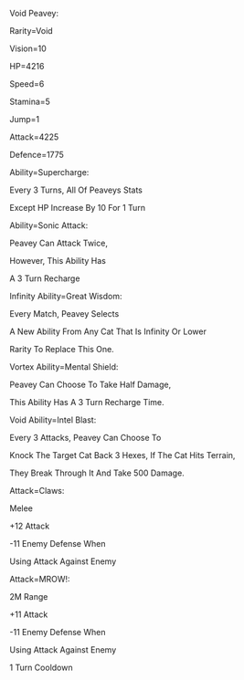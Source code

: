 Void Peavey:

Rarity=Void

Vision=10

HP=4216

Speed=6

Stamina=5

Jump=1

Attack=4225

Defence=1775

Ability=Supercharge:

Every 3 Turns, All Of Peaveys Stats

Except HP Increase By 10 For 1 Turn

Ability=Sonic Attack:

Peavey Can Attack Twice,

However, This Ability Has

A 3 Turn Recharge

Infinity Ability=Great Wisdom:

Every Match, Peavey Selects 

A New Ability From Any Cat That Is Infinity Or Lower

Rarity To Replace This One.

Vortex Ability=Mental Shield:

Peavey Can Choose To Take Half Damage,

This Ability Has A 3 Turn Recharge Time.

Void Ability=Intel Blast:

Every 3 Attacks, Peavey Can Choose To

Knock The Target Cat Back 3 Hexes, If The Cat Hits Terrain,

They Break Through It And Take 500 Damage.

Attack=Claws:

Melee

+12 Attack

-11 Enemy Defense When

Using Attack Against Enemy

Attack=MROW!:

2M Range

+11 Attack

-11 Enemy Defense When

Using Attack Against Enemy

1 Turn Cooldown
